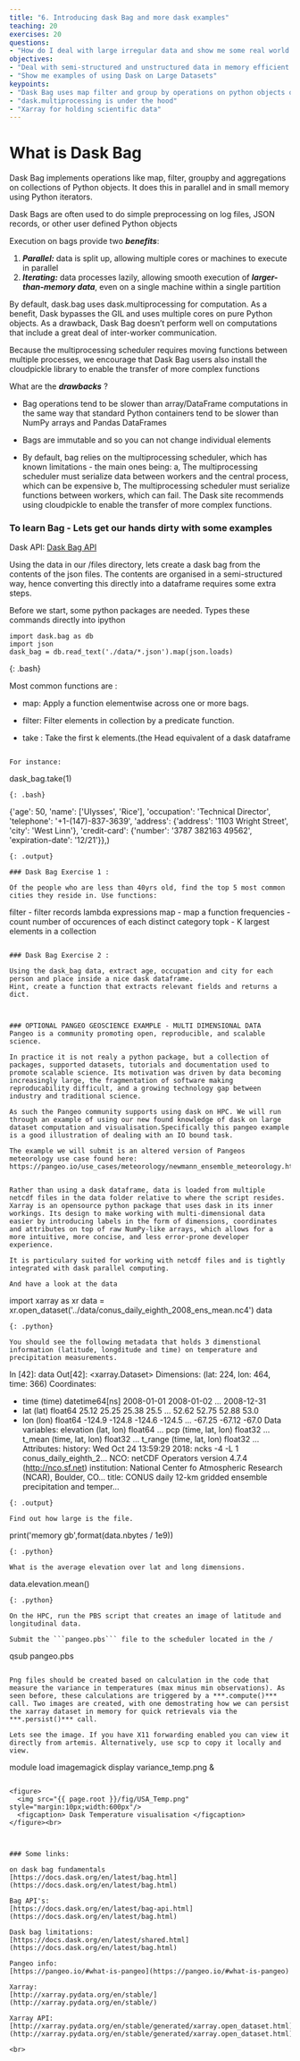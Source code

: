 ```yaml
---
title: "6. Introducing dask Bag and more dask examples"
teaching: 20
exercises: 20
questions:
- "How do I deal with large irregular data and show me some real world examples of Dask"
objectives:
- "Deal with semi-structured and unstructured data in memory efficient and parallel manner"
- "Show me examples of using Dask on Large Datasets"
keypoints:
- "Dask Bag uses map filter and group by operations on python objects or semi/unstrucutred data"
- "dask.multiprocessing is under the hood"
- "Xarray for holding scientific data"
---
```


# What is Dask Bag
Dask Bag implements operations like map, filter, groupby and aggregations on collections of Python objects. It does this in parallel and in small memory using Python iterators.

Dask Bags are often used to do simple preprocessing on log files, JSON records, or other user defined Python objects

Execution on bags provide two ***benefits***:
1. ***Parallel:*** data is split up, allowing multiple cores or machines to execute in parallel
2. ***Iterating:*** data processes lazily, allowing smooth execution of ***larger-than-memory data***, even on a single machine within a single partition

By default, dask.bag uses dask.multiprocessing for computation. As a benefit, Dask bypasses the GIL and uses multiple cores on pure Python objects. As a drawback, Dask Bag doesn’t perform well on computations that include a great deal of inter-worker communication.

Because the multiprocessing scheduler requires moving functions between multiple processes, we encourage that Dask Bag users also install the cloudpickle library to enable the transfer of more complex functions

What are the ***drawbacks*** ?

 - Bag operations tend to be slower than array/DataFrame computations in the same way that standard Python containers tend to be slower than NumPy arrays and Pandas DataFrames
 
 - Bags are immutable and so you can not change individual elements
 
 - By default, bag relies on the multiprocessing scheduler, which has known limitations - the main ones being:
  	a, The multiprocessing scheduler must serialize data between workers and the central process, which can be expensive
	b, The multiprocessing scheduler must serialize functions between workers, which can fail. The Dask site recommends using 		cloudpickle to enable the transfer of more complex functions.

### To learn Bag - Lets get our hands dirty with some examples

Dask API:
[Dask Bag API](https://docs.dask.org/en/latest/bag-api.html)

Using the data in our /files directory, lets create a dask bag from the contents of the json files. The contents are organised in a semi-structured way, hence converting this directly into a dataframe requires some extra steps. 

Before we start, some python packages are needed. Types these commands directly into ipython
~~~
import dask.bag as db
import json
dask_bag = db.read_text('./data/*.json').map(json.loads)

~~~
{: .bash}

Most common functions are : 

 - map: Apply a function elementwise across one or more bags.

 - filter: Filter elements in collection by a predicate function.

 - take : Take the first k elements.(the Head equivalent of a dask dataframe

~~~

For instance:
~~~
dask_bag.take(1)
~~~
{: .bash}

~~~
{'age': 50,
  'name': ['Ulysses', 'Rice'],
  'occupation': 'Technical Director',
  'telephone': '+1-(147)-837-3639',
  'address': {'address': '1103 Wright Street', 'city': 'West Linn'},
  'credit-card': {'number': '3787 382163 49562', 'expiration-date': '12/21'}},)

~~~
{: .output}

### Dask Bag Exercise 1 : 

Of the people who are less than 40yrs old, find the top 5 most common cities they reside in. Use functions:

~~~
filter  - filter records 
lambda expressions
map - map a function
frequencies - count number of occurences of each distinct category
topk - K largest elements in a collection
~~~

### Dask Bag Exercise 2 : 

Using the dask_bag data, extract age, occupation and city for each person and place inside a nice dask dataframe.
Hint, create a function that extracts relevant fields and returns a dict.



### OPTIONAL PANGEO GEOSCIENCE EXAMPLE - MULTI DIMENSIONAL DATA
Pangeo is a community promoting open, reproducible, and scalable science.

In practice it is not realy a python package, but a collection of packages, supported datasets, tutorials and documentation used to promote scalable science. Its motivation was driven by data becoming increasingly large, the fragmentation of software making reproducability difficult, and a growing technology gap between industry and traditional science.

As such the Pangeo community supports using dask on HPC. We will run through an example of using our new found knowledge of dask on large dataset computation and visualisation.Specifically this pangeo example is a good illustration of dealing with an IO bound task.

The example we will submit is an altered version of Pangeos meteorology use case found here:
https://pangeo.io/use_cases/meteorology/newmann_ensemble_meteorology.html


Rather than using a dask dataframe, data is loaded from multiple netcdf files in the data folder relative to where the script resides. 
Xarray is an opensource python package that uses dask in its inner workings. Its design to make working with multi-dimensional data easier by introducing labels in the form of dimensions, coordinates and attributes on top of raw NumPy-like arrays, which allows for a more intuitive, more concise, and less error-prone developer experience.

It is particulary suited for working with netcdf files and is tightly integrated with dask parallel computing. 

And have a look at the data
~~~
import xarray as xr
data = xr.open_dataset('../data/conus_daily_eighth_2008_ens_mean.nc4')
data
~~~
{: .python}

You should see the following metadata that holds 3 dimenstional information (latitude, longditude and time) on temperature and precipitation measurements.
~~~


In [42]: data
Out[42]:
<xarray.Dataset>
Dimensions:    (lat: 224, lon: 464, time: 366)
Coordinates:
  * time       (time) datetime64[ns] 2008-01-01 2008-01-02 ... 2008-12-31
  * lat        (lat) float64 25.12 25.25 25.38 25.5 ... 52.62 52.75 52.88 53.0
  * lon        (lon) float64 -124.9 -124.8 -124.6 -124.5 ... -67.25 -67.12 -67.0
Data variables:
    elevation  (lat, lon) float64 ...
    pcp        (time, lat, lon) float32 ...
    t_mean     (time, lat, lon) float32 ...
    t_range    (time, lat, lon) float32 ...
Attributes:
    history:      Wed Oct 24 13:59:29 2018: ncks -4 -L 1 conus_daily_eighth_2...
    NCO:          netCDF Operators version 4.7.4 (http://nco.sf.net)
    institution:  National Center fo Atmospheric Research (NCAR), Boulder, CO...
    title:        CONUS daily 12-km gridded ensemble precipitation and temper...
~~~
{: .output}

Find out how large is the file.
~~~
print('memory gb',format(data.nbytes / 1e9))
~~~
{: .python}

What is the average elevation over lat and long dimensions.
~~~
data.elevation.mean()
~~~
{: .python}

On the HPC, run the PBS script that creates an image of latitude and longitudinal data.

Submit the ```pangeo.pbs``` file to the scheduler located in the /
~~~
qsub pangeo.pbs
~~~

Png files should be created based on calculation in the code that measure the variance in temperatures (max minus min observations). As seen before, these calculations are triggered by a ***.compute()*** call. Two images are created, with one demostrating how we can persist the xarray dataset in memory for quick retrievals via the ***.persist()*** call. 

Lets see the image. If you have X11 forwarding enabled you can view it directly from artemis. Alternatively, use scp to copy it locally and view.
~~~
module load imagemagick
display variance_temp.png &
~~~

<figure>
  <img src="{{ page.root }}/fig/USA_Temp.png" style="margin:10px;width:600px"/>
  <figcaption> Dask Temperature visualisation </figcaption>
</figure><br>



### Some links:

on dask bag fundamentals
[https://docs.dask.org/en/latest/bag.html](https://docs.dask.org/en/latest/bag.html)

Bag API's:
[https://docs.dask.org/en/latest/bag-api.html](https://docs.dask.org/en/latest/bag.html)

Dask bag limitations:
[https://docs.dask.org/en/latest/shared.html](https://docs.dask.org/en/latest/bag.html)

Pangeo info:
[https://pangeo.io/#what-is-pangeo](https://pangeo.io/#what-is-pangeo)

Xarray:
[http://xarray.pydata.org/en/stable/](http://xarray.pydata.org/en/stable/)

Xarray API:
[http://xarray.pydata.org/en/stable/generated/xarray.open_dataset.html](http://xarray.pydata.org/en/stable/generated/xarray.open_dataset.html)

<br>


